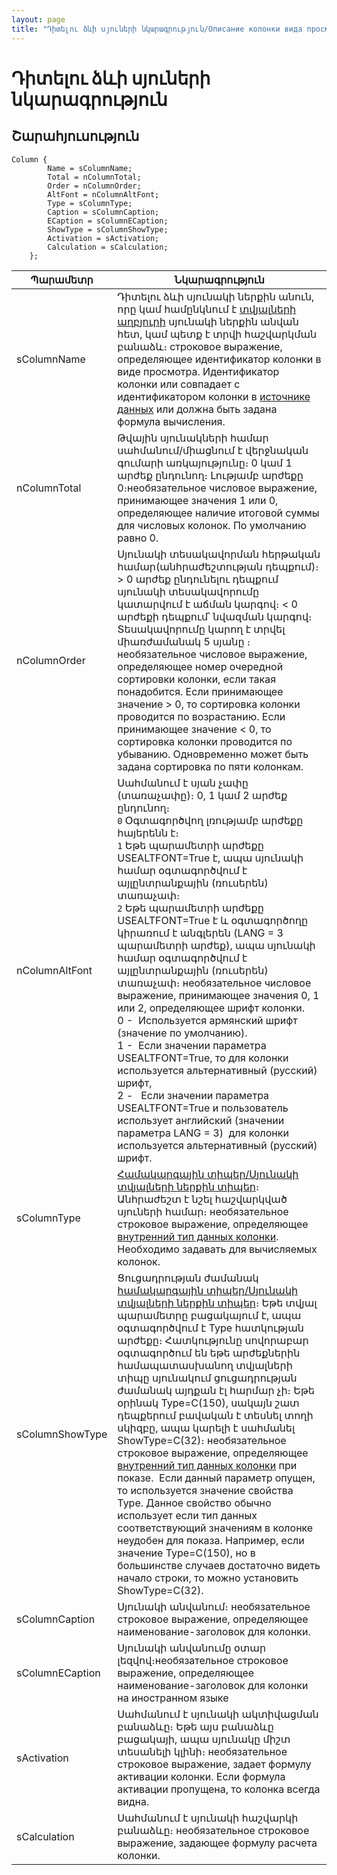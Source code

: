 ```yaml
---
layout: page
title: "Դիտելու ձևի սյուների նկարագրություն/Описание колонки вида просмотра"
---
```


# Դիտելու ձևի սյուների նկարագրություն


## Շարահյուսություն

``` as4x
Column {  
        Name = sColumnName;
        Total = nColumnTotal;
        Order = nColumnOrder;
        AltFont = nColumnAltFont;
        Type = sColumnType; 
        Caption = sColumnCaption; 
        ECaption = sColumnECaption; 
        ShowType = sColumnShowType;
        Activation = sActivation;
        Calculation = sCalculation;
    };
```


| Պարամետր | Նկարագրություն |
|--|--|
| sColumnName | Դիտելու ձևի սյունակի ներքին անուն, որը կամ համընկնում է [տվյալների աղբյուրի](Defs/Data.html) սյունակի ներքին անվան հետ, կամ պետք է տրվի հաշվարկման բանաձև։ строковое выражение, определяющее идентификатор колонки в виде просмотра. Идентификатор колонки или совпадает с идентификатором колонки в [источнике данных](Defs/Data.html) или должна быть задана формула вычисления.  |
| nColumnTotal | Թվային սյունակների համար սահմանում/միացնում է վերջնական գումարի առկայությունը։ 0 կամ 1 արժեք ընդունող։ Լությամբ արժեքը 0։необязательное числовое выражение, принимающее значения 1 или 0, определяющее наличие итоговой суммы для числовых колонок. По умолчанию равно 0. |
| nColumnOrder | Սյունակի տեսակավորման հերթական համար(անհրաժեշտության դեպքում)։ > 0 արժեք ընդունելու դեպքում սյունակի տեսակավորումը կատարվում է աճման կարգով։ < 0 արժեքի դեպքում՝ նվազման կարգով։ Տեսակավորումը կարող է տրվել միառժամանակ 5 սյանը ։ необязательное числовое выражение, определяющее номер очередной сортировки колонки, если такая понадобится. Если принимающее значение > 0, то сортировка колонки проводится по возрастанию. Если принимающее значение < 0, то сортировка колонки проводится по убыванию. Одновременно может быть задана сортировка по пяти колонкам. |
| nColumnAltFont | Սահմանում է սյան չափը (տառաչափը)։ 0, 1 կամ 2 արժեք ընդունող։ <br /> `0` Օգտագործվող լռությամբ արժեքը հայերենն է։ <br /> `1` Եթե պարամետրի արժեքը  USEALTFONT=True է, ապա սյունակի համար օգտագործվում է այլընտրանքային (ռուսերեն) տառաչափ։ <br /> `2` Եթե պարամետրի արժեքը  USEALTFONT=True է և օգտագործողը կիրառում է անգլերեն (LANG = 3 պարամետրի արժեք), ապա սյունակի համար օգտագործվում է այլընտրանքային (ռուսերեն) տառաչափ։ необязательное числовое выражение, принимающее значения 0, 1 или 2, определяющее шрифт колонки. <br /> 	 0 -&nbsp; Используется армянский шрифт (значение по умолчанию).<br /> 	 1 -&nbsp; Если значении параметра USEALTFONT=True, то для колонки используется альтернативный (русский) шрифт,<br /> 	2 -&nbsp;&nbsp; Если значении параметра USEALTFONT=True и пользователь использует английский (значении параметра LANG = 3) &nbsp;для колонки используется альтернативный (русский) шрифт. |
|  sColumnType | [Համակարգային տիպեր/Սյունակի տվյալների ներքին տիպեր](types.md)։ Անհրաժեշտ է նշել հաշվարկված սյուների համար։ необязательное строковое выражение, определяющее [внутренний тип данных колонки](types.md). Необходимо задавать для вычисляемых колонок. |
| sColumnShowType | Ցուցադրության ժամանակ [համակարգային տիպեր/Սյունակի տվյալների ներքին տիպեր](types.md)։ Եթե տվյալ պարամետրը բացակայում է, ապա օգտագործվում է Type հատկության արժեքը։ Հատկությունը սովորաբար օգտագործում են եթե արժեքներին համապատասխանող տվյալների տիպը սյունակում ցուցադրության ժամանակ այդքան էլ հարմար չի։ Եթե օրինակ Type=C(150), սակայն շատ դեպքերում բավական է տեսնել տողի սկիզբը, ապա կարելի է սահմանել ShowType=C(32)։  необязательное строковое выражение, определяющее 		[внутренний тип данных колонки](types.html) при показе.&nbsp; Если данный параметр опущен, то используется значение свойства Type. Данное свойство обычно использует если тип данных соответствующий значениям в колонке неудобен для показа. Например, если значение Type=C(150), но в большинстве случаев достаточно видеть начало строки, то можно установить ShowType=C(32). |
| sColumnCaption | Սյունակի անվանում։ необязательное строковое выражение, определяющее наименование-заголовок для колонки. |
| sColumnECaption | Սյունակի անվանումը օտար լեզվով։необязательное строковое выражение, определяющее наименование-заголовок для колонки на иностранном языке |
|  sActivation | Սահմանում է սյունակի ակտիվացման բանաձևը։ Եթե այս բանաձևը բացակայի, ապա սյունակը միշտ տեսանելի կլինի։ необязательное строковое выражение, задает формулу активации колонки. Если формула активации пропущена, то колонка всегда видна. |
| sCalculation | Սահմանում է սյունակի հաշվարկի բանաձևը։ необязательное строковое выражение, задающее формулу расчета&nbsp; колонки. |
